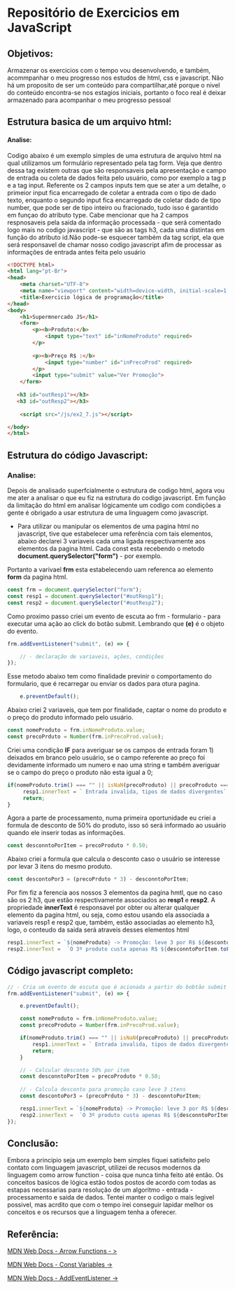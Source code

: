 # Repositório de Exercicios em JavaScript

## Objetivos: 

<p> Armazenar os exercicios com o tempo vou desenvolvendo, e também, acommpanhar o meu progresso nos estudos de html, css e javascript. Não há um proposito de ser um conteúdo para compartilhar,até porque o nivel do conteúdo encontra-se nos estagios iniciais, portanto o foco real é deixar armazenado para acompanhar o meu progresso pessoal</p>


## Estrutura basica de um arquivo html: 

#### Analise: 

<p> Codigo abaixo é um exemplo simples de uma estrutura de arquivo html na qual utilizamos um formulário representado pela tag form. Veja que dentro dessa tag existem outras que são responsaveis pela apresentação e campo de entrada ou coleta de dados feita pelo usuário, como por exemplo a tag p e a tag input. Referente os 2 campos inputs tem que se ater a um detalhe, o primeior input fica encarregado de coletar a entrada com o tipo de dado texto, enquanto o segundo input fica encarregado de coletar dado de tipo number, que pode ser de tipo inteiro ou fracionado, tudo isso é garantido em funçao do atributo type. Cabe mencionar que ha 2 campos respnosaveis pela saida da informação processada - que será comentado logo mais no codigo javascript - que são as tags h3, cada uma distintas em função do atributo id.Não pode-se esquecer também da tag script, ela que será responsavel de chamar nosso codigo javascript afim de processar as informações de entrada antes feita pelo usuário</p>

```html
<!DOCTYPE html>
<html lang="pt-Br">
<head>
    <meta charset="UTF-8">
    <meta name="viewport" content="width=device-width, initial-scale=1.0">
    <title>Exercicio lógica de programação</title>
</head>
<body>
    <h1>Supermnercado JS</h1>
    <form>
        <p><b>Produto:</b> 
            <input type="text" id="inNomeProduto" required>
        </p>
        
        <p><b>Preço R$ :</b>
            <input type="number" id="inPrecoProd" required>
        </p>
        <input type="submit" value="Ver Promoção">
    </form>    
   
   <h3 id="outResp1"></h3>
   <h3 id="outResp2"></h3>
    
    <script src="/js/ex2_7.js"></script>

</body>
</html>
```

## Estrutura do código Javascript:

### Analise: 

<p> Depois de analisado superfcialmente o estrutura de codigo html, agora vou me ater a analisar o que eu fiz na estrutura do codigo javascript. Em função da limitação do html em analisar lógicamente um codigo com condições a gente é obrigado a usar estrutura de uma linguagem como javascript.</p>

- Para utilizar ou manipular os elementos de uma pagina html no javascript, tive que estabelecer uma referência com tais elementos, abaixo declarei 3 variaveis cada uma ligada respectivamente aos elementos da pagina html. Cada const esta recebendo o metodo <b>document.querySelector("form")</b> - por exemplo. </p>

Portanto a varivael <b>frm</b> esta estabelecendo uam referenca ao elemento <b>form</b> da pagina html. 

```javascript
const frm = document.querySelector("form");
const resp1 = document.querySelector("#outResp1");
const resp2 = document.querySelector("#outResp2");
```

<p>Como proximo passo criei um evento de escuta ao frm - formulario - para executar uma ação ao click do botão submit. Lembrando que <b>(e)</b> é o objeto do evento.</p>

```javascript
frm.addEventListener("submit", (e) => {

    // - declaração de variaveis, ações, condições
});
```

<p> Esse metodo abaixo tem como finalidade previnir o comportamento do formulario, que é recarregar ou enviar os dados para otura pagina.</p>

```javascript
    e.preventDefault();
```

<p> Abaixo criei 2 variaveis, que tem por finalidade, captar o nome do produto e o preço do produto informado pelo usuário.</p>

```javascript
const nomeProduto = frm.inNomeProduto.value;
const precoPrduto = Number(frm.inPrecoProd.value);
```

<p> Criei uma condição <b>IF</b> para averiguar se os campos de entrada foram 1) deixados em branco pelo usuário, se o campo referente ao preço foi devidamente informado um numero e nao uma string e também averiguar se o campo do preço o produto não esta igual a 0;</p>

```javascript
if(nomeProduto.trim() === "" || isNaN(precoProduto) || precoProduto === 0) {
     resp1.innerText = ` Entrada invalida, tipos de dados divergentes`;
     return;
}
```

<p> Agora a parte de processamento, numa primeira oportunidade eu criei a formula de desconto de 50% do produto, isso só será informado ao usuário quando ele inserir todas as informações. 

```javascript
const desconntoPorItem = precoProduto * 0.50;
```
<p> Abaixo criei a formula que calcula o desconto caso o usuário se interesse por levar 3 itens do mesmo produto.</p>

```javascript
const descontoPor3 = (precoPrduto * 3) - desconntoPorItem;
```
<p>Por fim fiz a ferencia aos nossos 3 elementos da pagina hmtl, que no caso são os 2 h3, que estão respectivamente associados ao <b>resp1</b> e <b>resp2</b>. A propriedade <b>innerText</b> é responsavel por obter ou alterar qualquer elemento da pagina html, ou seja, como estou usando ela associada a variaveis resp1 e resp2 que, também, estão associadas ao elemento h3, logo, o conteudo da saida será atraveis desses elementos html</p>

```javascript
resp1.innerText = `${nomeProduto} -> Promoção: leve 3 por R$ ${descontoPor3}`;
resp2.innerText =  `O 3º produto custa apenas R$ ${desconntoPorItem.toFixed(2)}`;
```

## Código javascript completo: 

```javascript
// - Cria um evento de escuta que é acionada a partir do bobtão submit 
frm.addEventListener("submit", (e) => {

    e.preventDefault();

    const nomeProduto = frm.inNomeProduto.value;
    const precoProduto = Number(frm.inPrecoProd.value);

    if(nomeProduto.trim() === "" || isNaN(precoProduto) || precoProduto === 0) {
        resp1.innerText = ` Entrada invalida, tipos de dados divergentes`;
        return;
    }

    // - Calcular desconto 50% por item  
    const desconntoPorItem = precoProduto * 0.50;
    
    // - Calcula desconto para promoção caso leve 3 itens
    const descontoPor3 = (precoPrduto * 3) - desconntoPorItem;

    resp1.innerText = `${nomeProduto} -> Promoção: leve 3 por R$ ${descontoPor3}`;
    resp2.innerText =  `O 3º produto custa apenas R$ ${desconntoPorItem.toFixed(2)}`;
});
```

## Conclusão: 

<p>Embora a principio seja um exemplo bem simples fiquei satisfeito pelo contato com linguagem javascript, utilizei de recusos modernos da linguagem como arrow function - coisa que nunca tinha feito até então. Os conceitos basicos de lógica estão todos postos de acordo com todas as estapas necessarias para resolução de um algoritmo - entrada - processamento e saida de dados. Tentei manter o codigo o mais legivel possivel, mas acrdito que com o tempo irei conseguir lapidar melhor os conceitos e os recursos que a linguagem tenha a oferecer.</p>

## Referência: 

[MDN Web Docs - Arrow Functions - >](https://developer.mozilla.org/en-US/docs/Web/JavaScript/Reference/Functions/Arrow_functions)

[MDN Web Docs - Const Variables ->](https://developer.mozilla.org/en-US/docs/Web/JavaScript/Reference/Statements/const)

[MDN Web Docs - AddEventListener ->](https://developer.mozilla.org/en-US/docs/Web/API/EventTarget/addEventListener)